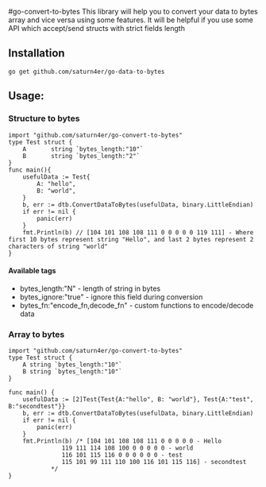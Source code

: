 #go-convert-to-bytes
This library will help you to convert your data to bytes array and vice versa using some features.
It will be helpful if you use some API which accept/send structs with strict fields length

## Installation

    go get github.com/saturn4er/go-data-to-bytes

## Usage:

### Structure to bytes

    import "github.com/saturn4er/go-convert-to-bytes"
    type Test struct {
        A       string `bytes_length:"10"`
        B       string `bytes_length:"2"`
    }
    func main(){
        usefulData := Test{
            A: "hello",
            B: "world",
        }
        b, err := dtb.ConvertDataToBytes(usefulData, binary.LittleEndian)
        if err != nil {
            panic(err)   
        }
        fmt.Println(b) // [104 101 108 108 111 0 0 0 0 0 119 111] - Where first 10 bytes represent string "Hello", and last 2 bytes represent 2 characters of string "world"
    }
    
#### Available tags
    
 - bytes_length:"N"                    - length of string in bytes
 - bytes_ignore:"true"              - ignore this field during conversion
 - bytes_fn:"encode_fn,decode_fn"   - custom functions to encode/decode data
 
### Array to bytes

    import "github.com/saturn4er/go-convert-to-bytes"
    type Test struct {
    	A string `bytes_length:"10"`
    	B string `bytes_length:"10"`
    }
    
    func main() {
    	usefulData := [2]Test{Test{A:"hello", B: "world"}, Test{A:"test", B:"secondtest"}}
    	b, err := dtb.ConvertDataToBytes(usefulData, binary.LittleEndian)
    	if err != nil {
    		panic(err)
    	}
    	fmt.Println(b) /* [104 101 108 108 111 0 0 0 0 0 - Hello
    			   119 111 114 108 100 0 0 0 0 0 - world
    			   116 101 115 116 0 0 0 0 0 0 - test
    			   115 101 99 111 110 100 116 101 115 116] - secondtest
    			*/
    }